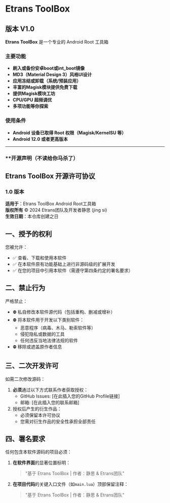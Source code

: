 # Etrans ToolBox
## 版本 V1.0
**Etrans ToolBox** 是一个专业的 Android Root 工具箱
### 主要功能
- **刷入或备份安卓boot或int_boot镜像**
- **MD3（Material Design 3）风格UI设计**
- **应用冻结或卸载（系统/预装应用）**
- **丰富的Magisk模块提供免费下载**
- **提供Magisk模块工坊**
- **CPU/GPU 超频调优**
- **多项功能等你探索**
### 使用条件
- **Android 设备已取得 Root 权限（Magisk/KernelSU 等）**
- **Android 12.0 或者更高版本**
***
### **开源声明（不读给你马杀了）
## Etrans ToolBox 开源许可协议

### 1.0 版本

**适用于**：Etrans ToolBox Android Root工具箱  
**版权所有** © 2024 Etrans团队及开发者静思 (jing si)  
**生效日期**：本仓库创建之日

## 一、授予的权利

您被允许：
- ✅ 查看、下载和使用本软件
- ✅ 在本软件原有功能基础上进行非源码级的扩展开发
- ✅ 在您的项目中引用本软件（需遵守第四条约定的署名要求）

## 二、禁止行为

严格禁止：
- ⛔ 私自修改本软件源代码（包括重构、删减或增补）
- ⛔ 将本软件用于开发以下类别软件：
  - 恶意程序（病毒、木马、勒索软件等）
  - 侵犯隐私或数据的工具
  - 任何违反当地法律法规的软件
- ⛔ 移除或遮盖原作者信息

## 三、二次开发许可

如需二次修改源码：
1. **必须**通过以下方式联系作者获取授权：
   - GitHub Issues: [在此插入您的GitHub Profile链接]
   - 邮箱: [在此插入您的联系邮箱]
2. 授权后产生的衍生作品：
   - 必须保留本许可协议
   - 您需对衍生作品的安全性承担全部责任

## 四、署名要求

任何包含本软件源码的项目必须：
1. **在软件界面**的显著位置标明：
   > "基于 Etrans ToolBox | 作者：静思 & Etrans团队"
   
2. **在项目代码**的关键入口文件（如`main.lua`）顶部保留注释：
    > "基于 Etrans ToolBox | 作者：静思 & Etrans团队"